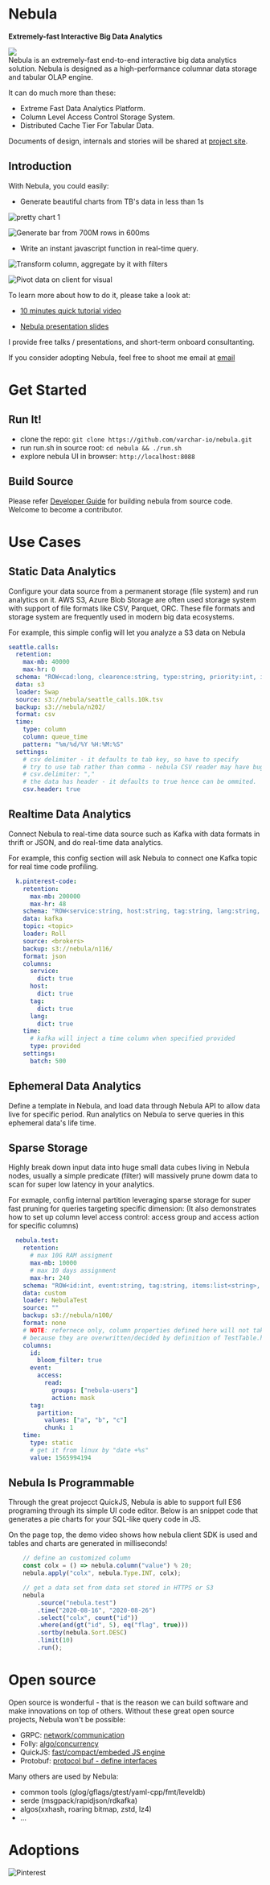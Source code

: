 # Nebula
**Extremely-fast Interactive Big Data Analytics**

[![](./docs/assets/images/nebula-logo-small.png)](https://shawncao.medium.com/introduce-nebula-62d6e17dfaeb) <br>
Nebula is an extremely-fast end-to-end interactive big data analytics solution.
Nebula is designed as a high-performance columnar data storage and tabular OLAP engine.

It can do much more than these:
- Extreme Fast Data Analytics Platform.
- Column Level Access Control Storage System.
- Distributed Cache Tier For Tabular Data.

Documents of design, internals and stories will be shared at [project site](https://nebula.bz).

## Introduction

With Nebula, you could easily:

* Generate beautiful charts from TB's data in less than 1s

![pretty chart 1](./test/nebula-rep.png)

![Generate bar from 700M rows in 600ms](./test/nebula-rep2.png)

* Write an instant javascript function in real-time query.

![Transform column, aggregate by it with filters](./test/nebula-ide-cropped.png)

![Pivot data on client for visual](./test/nebula-sdk.png)

To learn more about how to do it, please take a look at:

- [10 minutes quick tutorial video](https://youtu.be/Fwevde7iBws)

- [Nebula presentation slides](https://docs.google.com/presentation/d/1-npCBu_tLZRikMDvqOTHWzVLO3UuQxqEBedD3f0YnEE)

I provide free talks / presentations, and short-term onboard consultanting.

If you consider adopting Nebula, feel free to shoot me email at [email](mailto:caoxhua@gmail.com?subject=[Nebula]%20questions)

# Get Started
## Run It!
- clone the repo: `git clone https://github.com/varchar-io/nebula.git`
- run run.sh in source root: `cd nebula && ./run.sh`
- explore nebula UI in browser: `http://localhost:8088`


## Build Source
Please refer [Developer Guide](./dev.md) for building nebula from source code.
Welcome to become a contributor.

# Use Cases
## Static Data Analytics
Configure your data source from a permanent storage (file system) and run analytics on it. 
AWS S3, Azure Blob Storage are often used storage system with support of file formats like CSV, Parquet, ORC. 
These file formats and storage system are frequently used in modern big data ecosystems.

For example, this simple config will let you analyze a S3 data on Nebula
```yaml
seattle.calls:
  retention:
    max-mb: 40000
    max-hr: 0
  schema: "ROW<cad:long, clearence:string, type:string, priority:int, init_type:string, final_type:string, queue_time:string, arrive_time:string, precinct:string, sector:string, beat:string>"
  data: s3
  loader: Swap
  source: s3://nebula/seattle_calls.10k.tsv
  backup: s3://nebula/n202/
  format: csv
  time:
    type: column
    column: queue_time
    pattern: "%m/%d/%Y %H:%M:%S"
  settings:
    # csv delimiter - it defaults to tab key, so have to specify
    # try to use tab rather than comma - nebula CSV reader may have bug if column value contains comma
    # csv.delimiter: ","
    # the data has header - it defaults to true hence can be ommited.
    csv.header: true
```

## Realtime Data Analytics
Connect Nebula to real-time data source such as Kafka with data formats in thrift or JSON, and do real-time data analytics.

For example, this config section will ask Nebula to connect one Kafka topic for real time code profiling.
```yaml
  k.pinterest-code:
    retention:
      max-mb: 200000
      max-hr: 48
    schema: "ROW<service:string, host:string, tag:string, lang:string, stack:string>"
    data: kafka
    topic: <topic>
    loader: Roll
    source: <brokers>
    backup: s3://nebula/n116/
    format: json
    columns:
      service:
        dict: true
      host:
        dict: true
      tag:
        dict: true
      lang:
        dict: true
    time:
      # kafka will inject a time column when specified provided
      type: provided
    settings:
      batch: 500
```

## Ephemeral Data Analytics
Define a template in Nebula, and load data through Nebula API to allow data live for specific period. 
Run analytics on Nebula to serve queries in this ephemeral data's life time.

## Sparse Storage
Highly break down input data into huge small data cubes living in Nebula nodes, usually a simple predicate (filter) will massively 
prune dowm data to scan for super low latency in your analytics.

For exmaple, config internal partition leveraging sparse storage for super fast pruning for queries targeting specific dimension:
(It also demonstrates how to set up column level access control: access group and access action for specific columns)
```yaml
  nebula.test:
    retention:
      # max 10G RAM assigment
      max-mb: 10000
      # max 10 days assignment
      max-hr: 240
    schema: "ROW<id:int, event:string, tag:string, items:list<string>, flag:bool, value:tinyint>"
    data: custom
    loader: NebulaTest
    source: ""
    backup: s3://nebula/n100/
    format: none
    # NOTE: refernece only, column properties defined here will not take effect
    # because they are overwritten/decided by definition of TestTable.h
    columns:
      id:
        bloom_filter: true
      event:
        access:
          read:
            groups: ["nebula-users"]
            action: mask
      tag:
        partition:
          values: ["a", "b", "c"]
          chunk: 1
    time:
      type: static
      # get it from linux by "date +%s"
      value: 1565994194
```



## Nebula Is Programmable
Through the great projecct QuickJS, Nebula is able to support full ES6 programing through its simple UI code editor.
Below is an snippet code that generates a pie charts for your SQL-like query code in JS.

On the page top, the demo video shows how nebula client SDK is used and tables and charts are generated in milliseconds!

```javascript
    // define an customized column
    const colx = () => nebula.column("value") % 20;
    nebula.apply("colx", nebula.Type.INT, colx);

    // get a data set from data set stored in HTTPS or S3
    nebula
        .source("nebula.test")
        .time("2020-08-16", "2020-08-26")
        .select("colx", count("id"))
        .where(and(gt("id", 5), eq("flag", true)))
        .sortby(nebula.Sort.DESC)
        .limit(10)
        .run();
```

# Open source
Open source is wonderful - that is the reason we can build software and make innovations on top of others.
Without these great open source projects, Nebula won't be possible: 

- GRPC:     [network/communication](https://github.com/grpc/grpc)
- Folly:    [algo/concurrency](https://github.com/facebook/folly)
- QuickJS:  [fast/compact/embeded JS engine](https://github.com/bellard/quickjs)
- Protobuf: [protocol buf - define interfaces](https://github.com/protocolbuffers/protobuf)

Many others are used by Nebula:
- common tools (glog/gflags/gtest/yaml-cpp/fmt/leveldb)
- serde (msgpack/rapidjson/rdkafka)
- algos(xxhash, roaring bitmap, zstd, lz4)
- ...

# Adoptions

![Pinterest](https://avatars.githubusercontent.com/u/541152?s=200&v=4)
